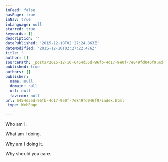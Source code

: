 ```yaml
---
inFeed: false
hasPage: true
inNav: true
inLanguage: null
starred: true
keywords: []
description: ''
datePublished: '2015-12-10T02:27:24.863Z'
dateModified: '2015-12-10T02:27:22.476Z'
title: ''
author: []
sourcePath: _posts/2015-12-10-6454d55d-96fb-4d17-9e0f-7e849fd046f9.md
published: true
authors: []
publisher:
  name: null
  domain: null
  url: null
  favicon: null
url: 6454d55d-96fb-4d17-9e0f-7e849fd046f9/index.html
_type: WebPage

---
```

Who am I.

What am I doing.

Why am I doing it.

Why should you care.